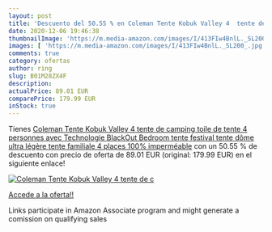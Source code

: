 ```yaml
---
layout: post
title: 'Descuento del 50.55 % en Coleman Tente Kobuk Valley 4  tente de c'
date: 2020-12-06 19:46:38
thumbnailImage: 'https://m.media-amazon.com/images/I/413FIw4BnlL._SL200_.jpg'
images: [ 'https://m.media-amazon.com/images/I/413FIw4BnlL._SL200_.jpg' ]
comments: true
category: ofertas
author: ring
slug: B01M28ZX4F
description:
actualPrice: 89.01 EUR
comparePrice: 179.99 EUR
inStock: true
---
```


Tienes [Coleman Tente Kobuk Valley 4  tente de camping  toile de tente 4 personnes avec Technologie BlackOut Bedroom  tente festival  tente dôme ultra légère  tente familiale 4 places  100% imperméable](https://www.amazon.fr/dp/B01M28ZX4F/?tag=tolees0d-21) con un 50.55 % de descuento con precio de oferta de 89.01 EUR (original: 179.99 EUR) en el siguiente enlace!

[![Coleman Tente Kobuk Valley 4  tente de c](https://m.media-amazon.com/images/I/413FIw4BnlL._SL200_.jpg)](https://www.amazon.fr/dp/B01M28ZX4F/?tag=tolees0d-21)

[Accede a la oferta!!](https://www.amazon.fr/dp/B01M28ZX4F/?tag=tolees0d-21)

Links participate in Amazon Associate program and might generate a comission on qualifying sales



